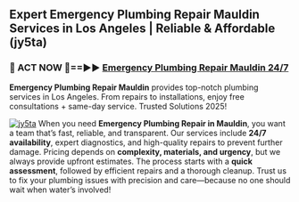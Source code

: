 ## Expert Emergency Plumbing Repair Mauldin Services in Los Angeles | Reliable & Affordable (jy5ta)  

<h3>🚿 ACT NOW 🌟==►► <a href="https://tinyurl.com/2ne6vx2x" rel="nofollow">Emergency Plumbing Repair Mauldin 24/7</a></h3>

**Emergency Plumbing Repair Mauldin** provides top-notch plumbing services in Los Angeles. From repairs to installations, enjoy free consultations + same-day service. Trusted Solutions 2025!

[![jy5ta](https://i.imgur.com/4PFF4AK.jpeg)](https://tinyurl.com/2ne6vx2x)
When you need **Emergency Plumbing Repair in Mauldin**, you want a team that’s fast, reliable, and transparent. Our services include **24/7 availability**, expert diagnostics, and high-quality repairs to prevent further damage. Pricing depends on **complexity, materials, and urgency**, but we always provide upfront estimates. The process starts with a **quick assessment**, followed by efficient repairs and a thorough cleanup. Trust us to fix your plumbing issues with precision and care—because no one should wait when water’s involved!
